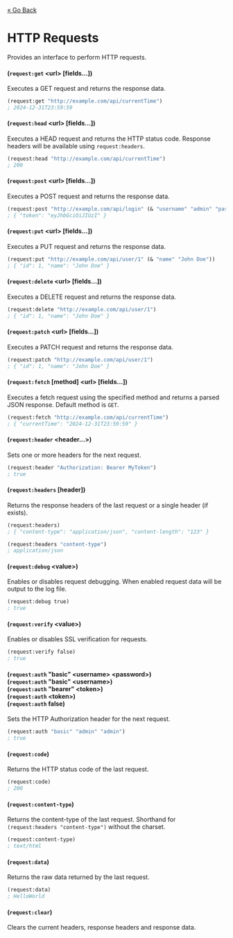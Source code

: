[&laquo; Go Back](./Expr.md)
# HTTP Requests
Provides an interface to perform HTTP requests.

#### (`request:get` \<url> [fields...])
Executes a GET request and returns the response data.
```lisp
(request:get "http://example.com/api/currentTime")
; 2024-12-31T23:59:59
```

#### (`request:head` \<url> [fields...])
Executes a HEAD request and returns the HTTP status code. Response headers will be available using `request:headers`.
```lisp
(request:head "http://example.com/api/currentTime")
; 200
```

#### (`request:post` \<url> [fields...])
Executes a POST request and returns the response data.
```lisp
(request:post "http://example.com/api/login" (& "username" "admin" "password" "admin"))
; { "token": "eyJhbGciOiJIUzI" }
```

#### (`request:put` \<url> [fields...])
Executes a PUT request and returns the response data.
```lisp
(request:put "http://example.com/api/user/1" (& "name" "John Doe"))
; { "id": 1, "name": "John Doe" }
```

#### (`request:delete` \<url> [fields...])
Executes a DELETE request and returns the response data.
```lisp
(request:delete "http://example.com/api/user/1")
; { "id": 1, "name": "John Doe" }
```

#### (`request:patch` \<url> [fields...])
Executes a PATCH request and returns the response data.
```lisp
(request:patch "http://example.com/api/user/1")
; { "id": 1, "name": "John Doe" }
```

#### (`request:fetch` [method] \<url> [fields...])
Executes a fetch request using the specified method and returns a parsed JSON response. Default method is `GET`.
```lisp
(request:fetch "http://example.com/api/currentTime")
; { "currentTime": "2024-12-31T23:59:59" }
```

#### (`request:header` \<header...>)
Sets one or more headers for the next request.
```lisp
(request:header "Authorization: Bearer MyToken")
; true
```

#### (`request:headers` [header])
Returns the response headers of the last request or a single header (if exists).
```lisp
(request:headers)
; { "content-type": "application/json", "content-length": "123" }

(request:headers "content-type")
; application/json
```

#### (`request:debug` \<value>)
Enables or disables request debugging. When enabled request data will be output to the log file.
```lisp
(request:debug true)
; true
```

#### (`request:verify` \<value>)
Enables or disables SSL verification for requests.
```lisp
(request:verify false)
; true
```

#### (`request:auth` "basic" \<username> \<password>)<br/>(`request:auth` "basic" \<username>)<br/>(`request:auth` "bearer" \<token>)<br/>(`request:auth` \<token>)<br/>(`request:auth` false)
Sets the HTTP Authorization header for the next request.
```lisp
(request:auth "basic" "admin" "admin")
; true
```

#### (`request:code`)
Returns the HTTP status code of the last request.
```lisp
(request:code)
; 200
```

#### (`request:content-type`)
Returns the content-type of the last request. Shorthand for `(request:headers "content-type")` without the charset.
```lisp
(request:content-type)
; text/html
```

#### (`request:data`)
Returns the raw data returned by the last request.
```lisp
(request:data)
; HelloWorld
```

#### (`request:clear`)
Clears the current headers, response headers and response data.
